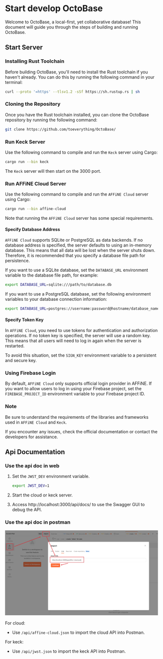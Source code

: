 # Start develop OctoBase

Welcome to OctoBase, a local-first, yet collaborative database! This document will guide you through the steps of building and running OctoBase.

## Start Server

### Installing Rust Toolchain

Before building OctoBase, you'll need to install the Rust toolchain if you haven't already. You can do this by running the following command in your terminal:

```sh
curl --proto '=https' --tlsv1.2 -sSf https://sh.rustup.rs | sh
```

### Cloning the Repository

Once you have the Rust toolchain installed, you can clone the OctoBase repository by running the following command:

```sh
git clone https://github.com/toeverything/OctoBase/
```

### Run Keck Server

Use the following command to compile and run the `Keck` server using Cargo:

```sh
cargo run --bin keck
```

The `Keck` server will then start on the 3000 port.

### Run AFFiNE Cloud Server

Use the following command to compile and run the `AFFiNE Cloud` server using Cargo:

```sh
cargo run --bin affine-cloud
```

Note that running the `AFFiNE Cloud` server has some special requirements.

#### Specify Database Address

`AFFiNE Cloud` supports SQLite or PostgreSQL as data backends. If no database address is specified, the server defaults to using an in-memory database. This means that all data will be lost when the server shuts down. Therefore, it is recommended that you specify a database file path for persistence.

If you want to use a SQLite database, set the `DATABASE_URL` environment variable to the database file path, for example:

```sh
export DATABASE_URL=sqlite:///path/to/database.db
```

If you want to use a PostgreSQL database, set the following environment variables to your database connection information:

```sh
export DATABASE_URL=postgres://username:password@hostname/database_name
```

#### Specify Token Key

In `AFFiNE Cloud`, you need to use tokens for authentication and authorization operations. If no token key is specified, the server will use a random key. This means that all users will need to log in again when the server is restarted.

To avoid this situation, set the `SIGN_KEY` environment variable to a persistent and secure key.

### Using Firebase Login

By default, `AFFiNE Cloud` only supports official login provider in AFFiNE. If you want to allow users to log in using your Firebase project, set the `FIREBASE_PROJECT_ID` environment variable to your Firebase project ID.

### Note

Be sure to understand the requirements of the libraries and frameworks used in `AFFiNE Cloud` and `Keck`.

If you encounter any issues, check the official documentation or contact the developers for assistance.

## Api Documentation

### Use the api doc in web

1. Set the `JWST_DEV` environment variable.

    ```sh
    export JWST_DEV=1
    ```

2. Start the cloud or keck server.

3. Access http://localhost:3000/api/docs/ to use the Swagger GUI to debug the API.

### Use the api doc in postman

![postman](./assets/building_guide_1.jpg)

For cloud:

-   Use `/api/affine-cloud.json` to import the cloud API into Postman.

For keck:

-   Use `/api/jwst.json` to import the keck API into Postman.
